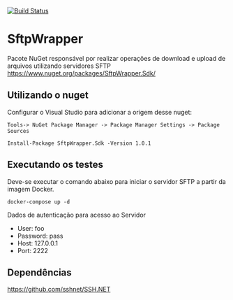 
[![Build Status](https://travis-ci.org/rodrigodosanjosoliveira/SftpWrapper.svg?branch=develop)](https://travis-ci.org/rodrigodosanjosoliveira/SftpWrapper)

# SftpWrapper #
Pacote NuGet responsável por realizar operações de download e upload de arquivos utilizando servidores SFTP
https://www.nuget.org/packages/SftpWrapper.Sdk/

## Utilizando o nuget

Configurar o Visual Studio para adicionar a origem desse nuget:
```
Tools-> NuGet Package Manager -> Package Manager Settings -> Package Sources

Install-Package SftpWrapper.Sdk -Version 1.0.1
```
## Executando os testes 

Deve-se executar o comando abaixo para iniciar o servidor SFTP a partir da imagem Docker.

``` docker-compose up -d ```

Dados de autenticação para acesso ao Servidor
* User: foo
* Password: pass
* Host: 127.0.0.1
* Port: 2222

## Dependências

https://github.com/sshnet/SSH.NET

